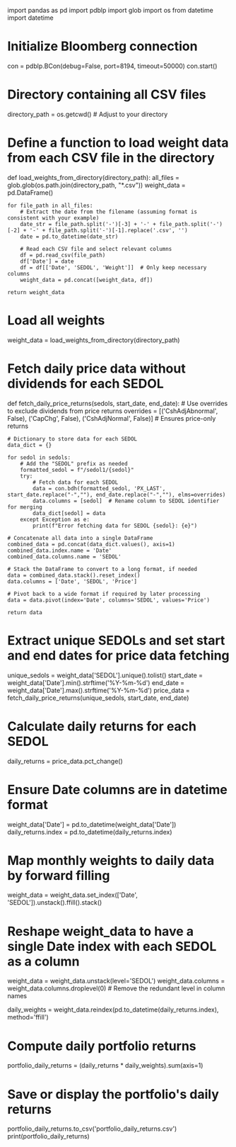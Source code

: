 import pandas as pd
import pdblp
import glob
import os
from datetime import datetime

# Initialize Bloomberg connection
con = pdblp.BCon(debug=False, port=8194, timeout=50000)
con.start()

# Directory containing all CSV files
directory_path = os.getcwd()  # Adjust to your directory

# Define a function to load weight data from each CSV file in the directory
def load_weights_from_directory(directory_path):
    all_files = glob.glob(os.path.join(directory_path, "*.csv"))
    weight_data = pd.DataFrame()
    
    for file_path in all_files:
        # Extract the date from the filename (assuming format is consistent with your example)
        date_str = file_path.split('-')[-3] + '-' + file_path.split('-')[-2] + '-' + file_path.split('-')[-1].replace('.csv', '')
        date = pd.to_datetime(date_str)
        
        # Read each CSV file and select relevant columns
        df = pd.read_csv(file_path)
        df['Date'] = date
        df = df[['Date', 'SEDOL', 'Weight']]  # Only keep necessary columns
        weight_data = pd.concat([weight_data, df])
        
    return weight_data

# Load all weights
weight_data = load_weights_from_directory(directory_path)

# Fetch daily price data without dividends for each SEDOL
def fetch_daily_price_returns(sedols, start_date, end_date):
    # Use overrides to exclude dividends from price returns
    overrides = [('CshAdjAbnormal', False), ('CapChg', False), ('CshAdjNormal', False)]  # Ensures price-only returns
    
    # Dictionary to store data for each SEDOL
    data_dict = {}
    
    for sedol in sedols:
        # Add the "SEDOL" prefix as needed
        formatted_sedol = f"/sedol1/{sedol}"
        try:
            # Fetch data for each SEDOL
            data = con.bdh(formatted_sedol, 'PX_LAST', start_date.replace("-",""), end_date.replace("-",""), elms=overrides)
            data.columns = [sedol]  # Rename column to SEDOL identifier for merging
            data_dict[sedol] = data
        except Exception as e:
            print(f"Error fetching data for SEDOL {sedol}: {e}")

    # Concatenate all data into a single DataFrame
    combined_data = pd.concat(data_dict.values(), axis=1)
    combined_data.index.name = 'Date'
    combined_data.columns.name = 'SEDOL'
    
    # Stack the DataFrame to convert to a long format, if needed
    data = combined_data.stack().reset_index()
    data.columns = ['Date', 'SEDOL', 'Price']
    
    # Pivot back to a wide format if required by later processing
    data = data.pivot(index='Date', columns='SEDOL', values='Price')
    
    return data

# Extract unique SEDOLs and set start and end dates for price data fetching
unique_sedols = weight_data['SEDOL'].unique().tolist()
start_date = weight_data['Date'].min().strftime('%Y-%m-%d')
end_date = weight_data['Date'].max().strftime('%Y-%m-%d')
price_data = fetch_daily_price_returns(unique_sedols, start_date, end_date)

# Calculate daily returns for each SEDOL
daily_returns = price_data.pct_change()

# Ensure Date columns are in datetime format
weight_data['Date'] = pd.to_datetime(weight_data['Date'])
daily_returns.index = pd.to_datetime(daily_returns.index)

# Map monthly weights to daily data by forward filling
weight_data = weight_data.set_index(['Date', 'SEDOL']).unstack().ffill().stack()

# Reshape weight_data to have a single Date index with each SEDOL as a column
weight_data = weight_data.unstack(level='SEDOL')
weight_data.columns = weight_data.columns.droplevel(0)  # Remove the redundant level in column names

daily_weights = weight_data.reindex(pd.to_datetime(daily_returns.index), method='ffill')

# Compute daily portfolio returns
portfolio_daily_returns = (daily_returns * daily_weights).sum(axis=1)

# Save or display the portfolio's daily returns
portfolio_daily_returns.to_csv('portfolio_daily_returns.csv')
print(portfolio_daily_returns)
